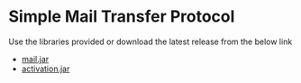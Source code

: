 # Simple Mail Transfer Protocol

Use the libraries provided or download the latest release from the below link

- [mail.jar](https://www.oracle.com/java/technologies/javamail-releases.html)
- [activation.jar](https://www.oracle.com/java/technologies/java-beans-activation.html)